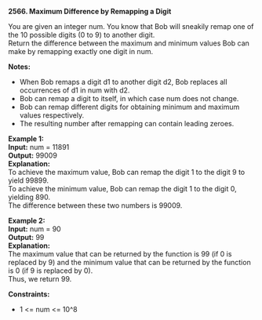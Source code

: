 **2566. Maximum Difference by Remapping a Digit**  

You are given an integer num. You know that Bob will sneakily remap one of the 10 possible digits (0 to 9) to another digit.  
Return the difference between the maximum and minimum values Bob can make by remapping exactly one digit in num.  

**Notes:**
- When Bob remaps a digit d1 to another digit d2, Bob replaces all occurrences of d1 in num with d2.
- Bob can remap a digit to itself, in which case num does not change.
- Bob can remap different digits for obtaining minimum and maximum values respectively.
- The resulting number after remapping can contain leading zeroes.

**Example 1:**  
**Input:** num = 11891  
**Output:** 99009  
**Explanation:**  
To achieve the maximum value, Bob can remap the digit 1 to the digit 9 to yield 99899.  
To achieve the minimum value, Bob can remap the digit 1 to the digit 0, yielding 890.  
The difference between these two numbers is 99009.  

**Example 2:**  
**Input:** num = 90  
**Output:** 99  
**Explanation:**  
The maximum value that can be returned by the function is 99 (if 0 is replaced by 9) and the minimum value that can be returned by the function is 0 (if 9 is replaced by 0).  
Thus, we return 99.  

**Constraints:**  
- 1 <= num <= 10^8